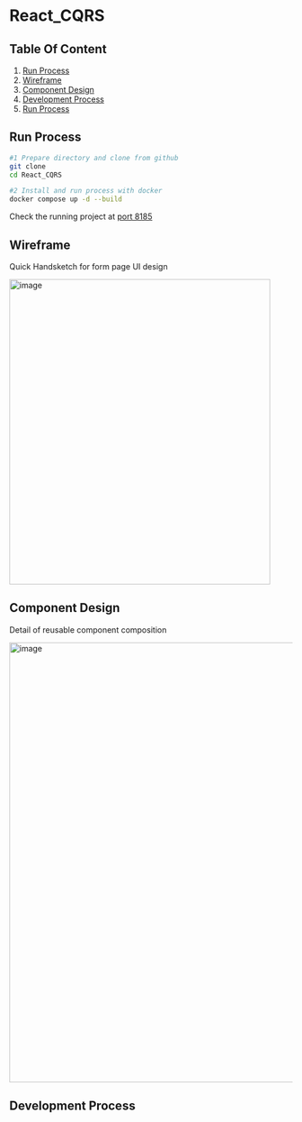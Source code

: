 # React_CQRS

## Table Of Content
1. [Run Process](#run-process)
2. [Wireframe](#wireframe)
3. [Component Design](#component-design)
4. [Development Process](#development-process)
5. [Run Process](#run-process)

## Run Process
```bash
#1 Prepare directory and clone from github
git clone 
cd React_CQRS

#2 Install and run process with docker
docker compose up -d --build

```
Check the running project at [port 8185](http://localhost:8185)

## Wireframe
Quick Handsketch for form page UI design

<img width="464" height="542" alt="image" src="https://github.com/user-attachments/assets/df92b02e-a7ab-4775-81e7-de7703429c97" />


## Component Design
Detail of reusable component composition

<img width="684" height="781" alt="image" src="https://github.com/user-attachments/assets/e2a81153-967a-4c5b-a9f1-16e8aca2060f" />


## Development Process
